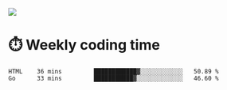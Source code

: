 
<p> <img src="https://github-readme-stats.vercel.app/api?username=cozgerest&show_icons=true&hide_border=false" /> </p>

# :stopwatch: Weekly coding time 
<!--START_SECTION:waka-->
```text
HTML    36 mins         ████████████▓░░░░░░░░░░░░   50.89 % 
Go      33 mins         ███████████▓░░░░░░░░░░░░░   46.60 % 
```
<!--END_SECTION:waka-->

